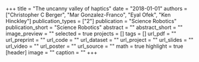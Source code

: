 +++
title = "The uncanny valley of haptics"
date = "2018-01-01"
authors = ["Christopher C Berger", "Mar Gonzalez-Franco", "Eyal Ofek", "Ken Hinckley"]
publication_types = ["2"]
publication = "Science Robotics"
publication_short = "Science Robotics"
abstract = ""
abstract_short = ""
image_preview = ""
selected = true
projects = []
tags = []
url_pdf = ""
url_preprint = ""
url_code = ""
url_dataset = ""
url_project = ""
url_slides = ""
url_video = ""
url_poster = ""
url_source = ""
math = true
highlight = true
[header]
image = ""
caption = ""
+++
